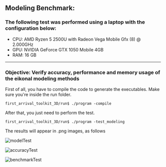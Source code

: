 
## Modeling Benchmark:

### The following test was performed using a laptop with the configuration below:

* CPU: AMD Ryzen 5 2500U with Radeon Vega Mobile Gfx (8) @ 2.000GHz
* GPU: NVIDIA GeForce GTX 1050 Mobile 4GB 
* RAM: 16 GB       
___

### Objective: Verify accuracy, performance and memory usage of the eikonal modeling methods 

First of all, you have to compile the code to generate the executables. Make sure you're inside the run folder.

```console
first_arrival_toolkit_3D/run$ ./program -compile
```

After that, you just need to perform the test.

```console
first_arrival_toolkit_3D/run$ ./program -test_modeling
```
The results will appear in .png images, as follows

![modelTest](https://github.com/phbastosa/first_break_imaging_3D/assets/44127778/d68bdfee-36de-4502-a343-d14106599539)

![accuracyTest](https://github.com/phbastosa/first_break_imaging_3D/assets/44127778/88ead2cd-8b9f-4d53-9260-c5d5ece89017)

![benchmarkTest](https://github.com/phbastosa/first_break_imaging_3D/assets/44127778/6ebe7fd0-51cb-481a-84e4-88ddeda92811)

